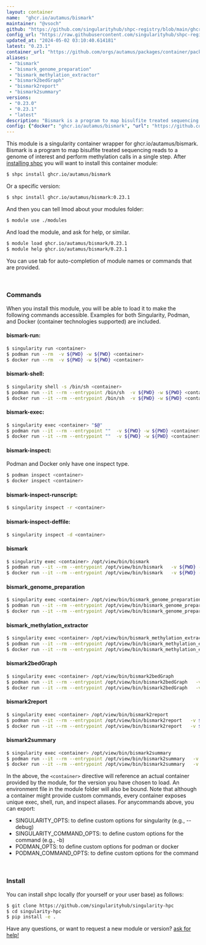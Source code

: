 ```yaml
---
layout: container
name:  "ghcr.io/autamus/bismark"
maintainer: "@vsoch"
github: "https://github.com/singularityhub/shpc-registry/blob/main/ghcr.io/autamus/bismark/container.yaml"
config_url: "https://raw.githubusercontent.com/singularityhub/shpc-registry/main/ghcr.io/autamus/bismark/container.yaml"
updated_at: "2024-05-02 03:10:40.614181"
latest: "0.23.1"
container_url: "https://github.com/orgs/autamus/packages/container/package/bismark"
aliases:
 - "bismark"
 - "bismark_genome_preparation"
 - "bismark_methylation_extractor"
 - "bismark2bedGraph"
 - "bismark2report"
 - "bismark2summary"
versions:
 - "0.23.0"
 - "0.23.1"
 - "latest"
description: "Bismark is a program to map bisulfite treated sequencing reads to a genome of interest and perform methylation calls in a single step."
config: {"docker": "ghcr.io/autamus/bismark", "url": "https://github.com/orgs/autamus/packages/container/package/bismark", "maintainer": "@vsoch", "description": "Bismark is a program to map bisulfite treated sequencing reads to a genome of interest and perform methylation calls in a single step.", "latest": {"0.23.1": "sha256:d195fa20066ac440c08ab4ee7df403039621625732f972347328a0d88e2b8690"}, "tags": {"0.23.0": "sha256:297e5839757a5ae3d7f383fd8716c8dad44ce8653f63a85df238a12f85875bee", "0.23.1": "sha256:d195fa20066ac440c08ab4ee7df403039621625732f972347328a0d88e2b8690", "latest": "sha256:d195fa20066ac440c08ab4ee7df403039621625732f972347328a0d88e2b8690"}, "aliases": {"bismark": "/opt/view/bin/bismark", "bismark_genome_preparation": "/opt/view/bin/bismark_genome_preparation", "bismark_methylation_extractor": "/opt/view/bin/bismark_methylation_extractor", "bismark2bedGraph": "/opt/view/bin/bismark2bedGraph", "bismark2report": "/opt/view/bin/bismark2report", "bismark2summary": "/opt/view/bin/bismark2summary"}}
---
```


This module is a singularity container wrapper for ghcr.io/autamus/bismark.
Bismark is a program to map bisulfite treated sequencing reads to a genome of interest and perform methylation calls in a single step.
After [installing shpc](#install) you will want to install this container module:


```bash
$ shpc install ghcr.io/autamus/bismark
```

Or a specific version:

```bash
$ shpc install ghcr.io/autamus/bismark:0.23.1
```

And then you can tell lmod about your modules folder:

```bash
$ module use ./modules
```

And load the module, and ask for help, or similar.

```bash
$ module load ghcr.io/autamus/bismark/0.23.1
$ module help ghcr.io/autamus/bismark/0.23.1
```

You can use tab for auto-completion of module names or commands that are provided.

<br>

### Commands

When you install this module, you will be able to load it to make the following commands accessible.
Examples for both Singularity, Podman, and Docker (container technologies supported) are included.

#### bismark-run:

```bash
$ singularity run <container>
$ podman run --rm  -v ${PWD} -w ${PWD} <container>
$ docker run --rm  -v ${PWD} -w ${PWD} <container>
```

#### bismark-shell:

```bash
$ singularity shell -s /bin/sh <container>
$ podman run --it --rm --entrypoint /bin/sh  -v ${PWD} -w ${PWD} <container>
$ docker run --it --rm --entrypoint /bin/sh  -v ${PWD} -w ${PWD} <container>
```

#### bismark-exec:

```bash
$ singularity exec <container> "$@"
$ podman run --it --rm --entrypoint ""  -v ${PWD} -w ${PWD} <container> "$@"
$ docker run --it --rm --entrypoint ""  -v ${PWD} -w ${PWD} <container> "$@"
```

#### bismark-inspect:

Podman and Docker only have one inspect type.

```bash
$ podman inspect <container>
$ docker inspect <container>
```

#### bismark-inspect-runscript:

```bash
$ singularity inspect -r <container>
```

#### bismark-inspect-deffile:

```bash
$ singularity inspect -d <container>
```


#### bismark

```bash
$ singularity exec <container> /opt/view/bin/bismark
$ podman run --it --rm --entrypoint /opt/view/bin/bismark   -v ${PWD} -w ${PWD} <container> -c " $@"
$ docker run --it --rm --entrypoint /opt/view/bin/bismark   -v ${PWD} -w ${PWD} <container> -c " $@"
```


#### bismark_genome_preparation

```bash
$ singularity exec <container> /opt/view/bin/bismark_genome_preparation
$ podman run --it --rm --entrypoint /opt/view/bin/bismark_genome_preparation   -v ${PWD} -w ${PWD} <container> -c " $@"
$ docker run --it --rm --entrypoint /opt/view/bin/bismark_genome_preparation   -v ${PWD} -w ${PWD} <container> -c " $@"
```


#### bismark_methylation_extractor

```bash
$ singularity exec <container> /opt/view/bin/bismark_methylation_extractor
$ podman run --it --rm --entrypoint /opt/view/bin/bismark_methylation_extractor   -v ${PWD} -w ${PWD} <container> -c " $@"
$ docker run --it --rm --entrypoint /opt/view/bin/bismark_methylation_extractor   -v ${PWD} -w ${PWD} <container> -c " $@"
```


#### bismark2bedGraph

```bash
$ singularity exec <container> /opt/view/bin/bismark2bedGraph
$ podman run --it --rm --entrypoint /opt/view/bin/bismark2bedGraph   -v ${PWD} -w ${PWD} <container> -c " $@"
$ docker run --it --rm --entrypoint /opt/view/bin/bismark2bedGraph   -v ${PWD} -w ${PWD} <container> -c " $@"
```


#### bismark2report

```bash
$ singularity exec <container> /opt/view/bin/bismark2report
$ podman run --it --rm --entrypoint /opt/view/bin/bismark2report   -v ${PWD} -w ${PWD} <container> -c " $@"
$ docker run --it --rm --entrypoint /opt/view/bin/bismark2report   -v ${PWD} -w ${PWD} <container> -c " $@"
```


#### bismark2summary

```bash
$ singularity exec <container> /opt/view/bin/bismark2summary
$ podman run --it --rm --entrypoint /opt/view/bin/bismark2summary   -v ${PWD} -w ${PWD} <container> -c " $@"
$ docker run --it --rm --entrypoint /opt/view/bin/bismark2summary   -v ${PWD} -w ${PWD} <container> -c " $@"
```



In the above, the `<container>` directive will reference an actual container provided
by the module, for the version you have chosen to load. An environment file in the
module folder will also be bound. Note that although a container
might provide custom commands, every container exposes unique exec, shell, run, and
inspect aliases. For anycommands above, you can export:

 - SINGULARITY_OPTS: to define custom options for singularity (e.g., --debug)
 - SINGULARITY_COMMAND_OPTS: to define custom options for the command (e.g., -b)
 - PODMAN_OPTS: to define custom options for podman or docker
 - PODMAN_COMMAND_OPTS: to define custom options for the command

<br>

### Install

You can install shpc locally (for yourself or your user base) as follows:

```bash
$ git clone https://github.com/singularityhub/singularity-hpc
$ cd singularity-hpc
$ pip install -e .
```

Have any questions, or want to request a new module or version? [ask for help!](https://github.com/singularityhub/singularity-hpc/issues)